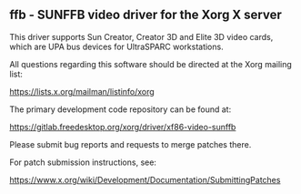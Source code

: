 ffb - SUNFFB video driver for the Xorg X server
-----------------------------------------------

This driver supports Sun Creator, Creator 3D and Elite 3D video cards,
which are UPA bus devices for UltraSPARC workstations.

All questions regarding this software should be directed at the
Xorg mailing list:

  https://lists.x.org/mailman/listinfo/xorg

The primary development code repository can be found at:

  https://gitlab.freedesktop.org/xorg/driver/xf86-video-sunffb

Please submit bug reports and requests to merge patches there.

For patch submission instructions, see:

  https://www.x.org/wiki/Development/Documentation/SubmittingPatches
